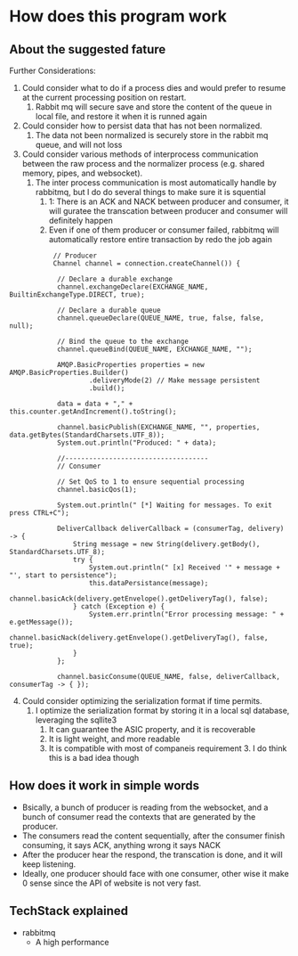 # How does this program work
## About the suggested fature
Further Considerations:
1. Could consider what to do if a process dies and would prefer to resume at the current
   processing position on restart.
   1. Rabbit mq will secure save and store the content of the queue in local file, and restore it when it is runned again
2. Could consider how to persist data that has not been normalized. 
   1. The data not been normalized is securely store in the rabbit mq queue, and will not loss
3. Could consider various methods of interprocess communication between the raw process
   and the normalizer process (e.g. shared memory, pipes, and websocket).
   1. The inter process communication is most automatically handle by rabbitmq, but I do do several things to make sure it is squential
      1. 1: There is an ACK and NACK between producer and consumer, it will guratee the transcation between producer and consumer will definitely happen
      1. Even if one of them producer or consumer failed, rabbitmq will automatically restore entire transaction by redo the job again
```agsl
           // Producer
           Channel channel = connection.createChannel()) {

            // Declare a durable exchange
            channel.exchangeDeclare(EXCHANGE_NAME, BuiltinExchangeType.DIRECT, true);

            // Declare a durable queue
            channel.queueDeclare(QUEUE_NAME, true, false, false, null);

            // Bind the queue to the exchange
            channel.queueBind(QUEUE_NAME, EXCHANGE_NAME, "");

            AMQP.BasicProperties properties = new AMQP.BasicProperties.Builder()
                    .deliveryMode(2) // Make message persistent
                    .build();

            data = data + "," + this.counter.getAndIncrement().toString();

            channel.basicPublish(EXCHANGE_NAME, "", properties, data.getBytes(StandardCharsets.UTF_8));
            System.out.println("Produced: " + data);
            
            //------------------------------------
            // Consumer

            // Set QoS to 1 to ensure sequential processing
            channel.basicQos(1);

            System.out.println(" [*] Waiting for messages. To exit press CTRL+C");

            DeliverCallback deliverCallback = (consumerTag, delivery) -> {
                String message = new String(delivery.getBody(), StandardCharsets.UTF_8);
                try {
                    System.out.println(" [x] Received '" + message + "', start to persistence");
                    this.dataPersistance(message);
                    channel.basicAck(delivery.getEnvelope().getDeliveryTag(), false);
                } catch (Exception e) {
                    System.err.println("Error processing message: " + e.getMessage());
                    channel.basicNack(delivery.getEnvelope().getDeliveryTag(), false, true);
                }
            };

            channel.basicConsume(QUEUE_NAME, false, deliverCallback, consumerTag -> { });
```
4. Could consider optimizing the serialization format if time permits.
   1. I optimize the serialization format by storing it in a local sql database, leveraging the sqllite3
      1. It can guarantee the ASIC property, and it is recoverable 
      1. It is light weight, and more readable
      2. It is compatible with most of companeis requirement
         3. I do think this is a bad idea though
## How does it work in simple words
* Bsically, a bunch of producer is reading from the websocket, and a bunch of consumer read the contexts that are generated by the producer.
* The consumers read the content sequentially, after the consumer finish consuming, it says ACK, anything wrong it says NACK
* After the producer hear the respond, the transcation is done, and it will keep listening.
* Ideally, one producer should face with one consumer, other wise it make 0 sense since the API of website is not very fast.

## TechStack explained
* rabbitmq
  * A high performance 